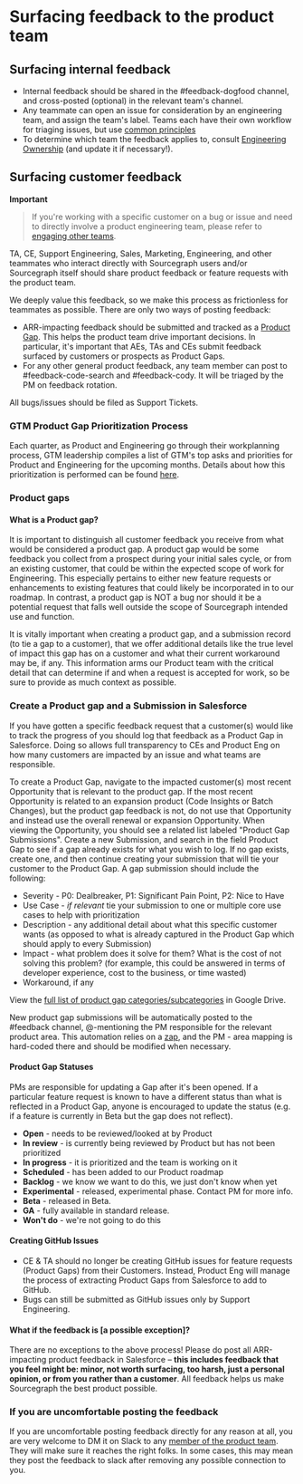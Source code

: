 # Surfacing feedback to the product team

## Surfacing internal feedback

- Internal feedback should be shared in the #feedback-dogfood channel, and cross-posted (optional) in the relevant team's channel.
- Any teammate can open an issue for consideration by an engineering team, and assign the team's label. Teams each have their own workflow for triaging issues, but use [common principles](../../../engineering/working-with-issues.md)
- To determine which team the feedback applies to, consult [Engineering Ownership](../../../engineering/dev/process/engineering_ownership.md) (and update it if necessary!).

## Surfacing customer feedback

**Important**

> If you're working with a specific customer on a bug or issue and need to directly involve a product engineering team, please refer to [engaging other teams](../../../technical-success/support/process/engaging-other-teams.md).

TA, CE, Support Engineering, Sales, Marketing, Engineering, and other teammates who interact directly with Sourcegraph users and/or Sourcegraph itself should share product feedback or feature requests with the product team.

We deeply value this feedback, so we make this process as frictionless for teammates as possible. There are only two ways of posting feedback:

- ARR-impacting feedback should be submitted and tracked as a [Product Gap](#product-gaps). This helps the product team drive important decisions. In particular, it's important that AEs, TAs and CEs submit feedback surfaced by customers or prospects as Product Gaps.
- For any other general product feedback, any team member can post to #feedback-code-search and #feedback-cody. It will be triaged by the PM on feedback rotation.

All bugs/issues should be filed as Support Tickets.

### GTM Product Gap Prioritization Process

Each quarter, as Product and Engineering go through their workplanning process, GTM leadership compiles a list of GTM's top asks and priorities for Product and Engineering for the upcoming months. Details about how this prioritization is performed can be found [here](../../..//technical-success/ce/process/gtm-prioritization.md).

### Product gaps

#### What is a Product gap?

It is important to distinguish all customer feedback you receive from what would be considered a product gap. A product gap would be some feedback you collect from a prospect during your initial sales cycle, or from an existing customer, that could be within the expected scope of work for Engineering. This especially pertains to either new feature requests or enhancements to existing features that could likely be incorporated in to our roadmap. In contrast, a product gap is NOT a bug nor should it be a potential request that falls well outside the scope of Sourcegraph intended use and function.

It is vitally important when creating a product gap, and a submission record (to tie a gap to a customer), that we offer additional details like the true level of impact this gap has on a customer and what their current workaround may be, if any. This information arms our Product team with the critical detail that can determine if and when a request is accepted for work, so be sure to provide as much context as possible.

### Create a Product gap and a Submission in Salesforce

If you have gotten a specific feedback request that a customer(s) would like to track the progress of you should log that feedback as a Product Gap in Salesforce. Doing so allows full transparency to CEs and Product Eng on how many customers are impacted by an issue and what teams are responsible.

To create a Product Gap, navigate to the impacted customer(s) most recent Opportunity that is relevant to the product gap. If the most recent Opportunity is related to an expansion product (Code Insights or Batch Changes), but the product gap feedback is not, do not use that Opportunity and instead use the overall renewal or expansion Opportunity. When viewing the Opportunity, you should see a related list labeled "Product Gap Submissions". Create a new Submission, and search in the field Product Gap to see if a gap already exists for what you wish to log. If no gap exists, create one, and then continue creating your submission that will tie your customer to the Product Gap. A gap submission should include the following:

- Severity - P0: Dealbreaker, P1: Significant Pain Point, P2: Nice to Have
- Use Case - _if relevant_ tie your submission to one or multiple core use cases to help with prioritization
- Description - any additional detail about what this specific customer wants (as opposed to what is already captured in the Product Gap which should apply to every Submission)
- Impact - what problem does it solve for them? What is the cost of not solving this problem? (for example, this could be answered in terms of developer experience, cost to the business, or time wasted)
- Workaround, if any

View the [full list of product gap categories/subcategories](https://docs.google.com/spreadsheets/d/1lgfIJUGkGW0Cp6yJmOqpR-WcUaWj8LbEAg4jt6EH4oY/edit?usp=sharing) in Google Drive.

New product gap submissions will be automatically posted to the #feedback channel, @-mentioning the PM responsible for the relevant product area. This automation relies on a [zap](https://zapier.com/app/editor/145738791), and the PM - area mapping is hard-coded there and should be modified when necessary.

#### Product Gap Statuses

PMs are responsible for updating a Gap after it's been opened. If a particular feature request is known to have a different status than what is reflected in a Product Gap, anyone is encouraged to update the status (e.g. if a feature is currently in Beta but the gap does not reflect).

- **Open** - needs to be reviewed/looked at by Product
- **In review** - is currently being reviewed by Product but has not been prioritized
- **In progress** - it is prioritized and the team is working on it
- **Scheduled** - has been added to our Product roadmap
- **Backlog** - we know we want to do this, we just don't know when yet
- **Experimental** - released, experimental phase. Contact PM for more info.
- **Beta** - released in Beta.
- **GA** - fully available in standard release.
- **Won't do** - we're not going to do this

#### Creating GitHub Issues

- CE & TA should no longer be creating GitHub issues for feature requests (Product Gaps) from their Customers. Instead, Product Eng will manage the process of extracting Product Gaps from Salesforce to add to GitHub.
- Bugs can still be submitted as GitHub issues only by Support Engineering.

#### What if the feedback is [a possible exception]?

There are no exceptions to the above process! Please do post all ARR-impacting product feedback in Salesforce – **this includes feedback that you feel might be: minor, not worth surfacing, too harsh, just a personal opinion, or from you rather than a customer**. All feedback helps us make Sourcegraph the best product possible.

### If you are uncomfortable posting the feedback

If you are uncomfortable posting feedback directly for any reason at all, you are very welcome to DM it on Slack to any [member of the product team](../../index.md#members). They will make sure it reaches the right folks. In some cases, this may mean they post the feedback to slack after removing any possible connection to you.
